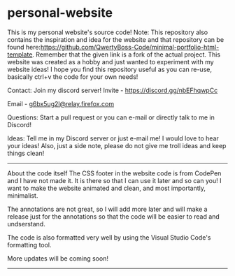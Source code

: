 # personal-website
This is my personal website's source code!
Note:
This repository also contains the inspiration and idea for the website and that repository can be found here:https://github.com/QwertyBoss-Code/minimal-portfolio-html-template. Remember that the given link is a fork of the actual project. 
This website was created as a hobby and just wanted to experiment with my website ideas! I hope you find this repository useful as you can re-use, basically ctrl+v the code for your own needs! 

Contact:
Join my discord server!
Invite - https://discord.gg/nbEFhqwpCc

Email - g6bx5ug2l@relay.firefox.com

Questions:
Start a pull request or you can e-mail or directly talk to me in Discord!

Ideas:
Tell me in my Discord server or just e-mail me! I would love to hear your ideas! Also, just a side note, please do not give me troll ideas and keep things clean!
______________________________________________________________________________________________________________________________________________________________________
About the code itself
The CSS footer in the website code is from CodePen and I have not made it. It is there so that I can use it later and so can you! I want to make the website animated and clean, and most importantly, minimalist. 

The annotations are not great, so I will add more later and will make a release just for the annotations so that the code will be easier to read and undserstand.

The code is also formatted very well by using the Visual Studio Code's formatting tool.

More updates will be coming soon!
______________________________________________________________________________________________________________________________________________________________________

